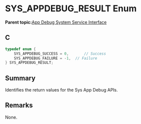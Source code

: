 # SYS\_APPDEBUG\_RESULT Enum

**Parent topic:**[App Debug System Service Interface](GUID-578A7A2F-0FFE-463F-A241-3190441F74E0.md)

## C

```c
typedef enum {
    SYS_APPDEBUG_SUCCESS = 0,		// Success
    SYS_APPDEBUG_FAILURE = -1, 	// Failure
} SYS_APPDEBUG_RESULT;

```

## Summary

Identifies the return values for the Sys App Debug APIs.

## Remarks

None.

